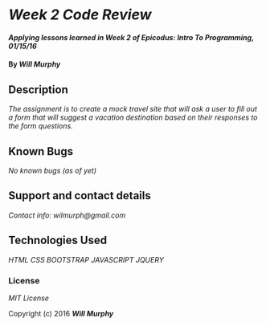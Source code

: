 # _Week 2 Code Review_

#### _Applying lessons learned in Week 2 of Epicodus: Intro To Programming, 01/15/16_

#### By _**Will Murphy**_

## Description

_The assignment is to create a mock travel site that will ask a user to fill out a form that will suggest a vacation destination based on their responses to the form questions._

## Known Bugs

_No known bugs (as of yet)_

## Support and contact details

_Contact info: wilmurph@gmail.com_

## Technologies Used

  _HTML CSS BOOTSTRAP JAVASCRIPT JQUERY_

### License

*MIT License*

Copyright (c) 2016 **_Will Murphy_**
